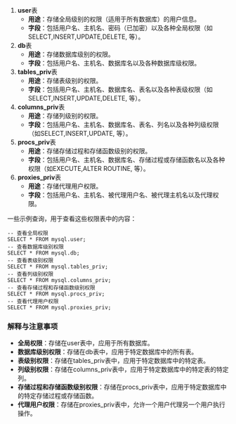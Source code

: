 1. **user**表
   - **用途**：存储全局级别的权限（适用于所有数据库）的用户信息。
   - **字段**：包括用户名、主机名、密码（已加密）以及各种全局权限（如SELECT,INSERT,UPDATE,DELETE, 等）。
2. **db**表
   - **用途**：存储数据库级别的权限。
   - **字段**：包括用户名、主机名、数据库名以及各种数据库级权限。
3. **tables_priv**表
   - **用途**：存储表级别的权限。
   - **字段**：包括用户名、主机名、数据库名、表名以及各种表级权限（如SELECT,INSERT,UPDATE,DELETE, 等）。
4. **columns_priv**表
   - **用途**：存储列级别的权限。
   - **字段**：包括用户名、主机名、数据库名、表名、列名以及各种列级权限（如SELECT,INSERT,UPDATE, 等）。
5. **procs_priv**表
   - **用途**：存储存储过程和存储函数级别的权限。
   - **字段**：包括用户名、主机名、数据库名、存储过程或存储函数名以及各种权限（如EXECUTE,ALTER ROUTINE, 等）。
6. **proxies_priv**表
   - **用途**：存储代理用户权限。
   - **字段**：包括用户名、主机名、被代理用户名、被代理主机名以及代理权限。

一些示例查询，用于查看这些权限表中的内容：
```
-- 查看全局权限
SELECT * FROM mysql.user;
-- 查看数据库级别权限
SELECT * FROM mysql.db;
-- 查看表级别权限
SELECT * FROM mysql.tables_priv;
-- 查看列级别权限
SELECT * FROM mysql.columns_priv;
-- 查看存储过程和存储函数级别权限
SELECT * FROM mysql.procs_priv;
-- 查看代理用户权限
SELECT * FROM mysql.proxies_priv;
```
### 解释与注意事项

- **全局权限**：存储在user表中，应用于所有数据库。
- **数据库级别权限**：存储在db表中，应用于特定数据库中的所有表。
- **表级别权限**：存储在tables_priv表中，应用于特定数据库中的特定表。
- **列级别权限**：存储在columns_priv表中，应用于特定数据库中的特定表的特定列。
- **存储过程和存储函数级别权限**：存储在procs_priv表中，应用于特定数据库中的特定存储过程或存储函数。
- **代理用户权限**：存储在proxies_priv表中，允许一个用户代理另一个用户执行操作。

